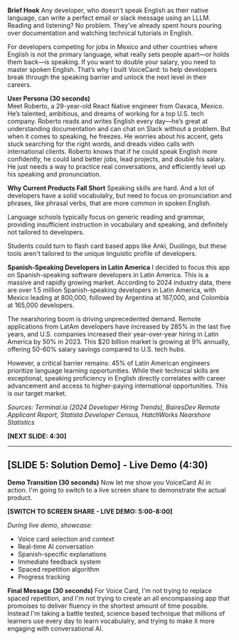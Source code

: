 **Brief Hook** 
Any developer, who doesn't speak English as their native language, can write a perfect email or slack message using an LLLM. Reading and listening? No problem. They've already spent hours pouring over documentation and watching technical tutorials in English.

For developers competing for jobs in Mexico and other countries where English is not the primary language, what really sets people apart—or holds them back—is speaking. If you want to double your salary, you need to master spoken English. That’s why I built VoiceCard: to help developers break through the speaking barrier and unlock the next level in their careers.


**User Persona (30 seconds)**  
Meet Roberto, a 29-year-old React Native engineer from Oaxaca, Mexico. He’s talented, ambitious, and dreams of working for a top U.S. tech company. Roberto reads and writes English every day—he’s great at understanding documentation and can chat on Slack without a problem. But when it comes to speaking, he freezes. He worries about his accent, gets stuck searching for the right words, and dreads video calls with international clients. Roberto knows that if he could speak English more confidently, he could land better jobs, lead projects, and double his salary. He just needs a way to practice real conversations, and efficiently level up his speaking and pronunciation.


**Why Current Products Fall Short**
Speaking skills are hard. And a lot of developers have a solid vocabulalry, but need to focus on pronunciation and phrases, like phrasal verbs, that are more common in spoken English.

Language schools typically focus on generic reading and grammar, providing insufficient instruction in vocabulary and speaking, and definitely not tailored to developers.

Students could turn to flash card based apps like Anki, Duolingo, but these tools aren't tailored to the unique linguistic profile of developers.

**Spanish-Speaking Developers in Latin America**
I decided to focus this app on Spanish-speaking software developers in Latin America. This is a massive and rapidly growing market. According to 2024 industry data, there are over 1.5 million Spanish-speaking developers in Latin America, with Mexico leading at 800,000, followed by Argentina at 167,000, and Colombia at 165,000 developers.

The nearshoring boom is driving unprecedented demand. Remote applications from LatAm developers have increased by 285% in the last five years, and U.S. companies increased their year-over-year hiring in Latin America by 50% in 2023. This $20 billion market is growing at 9% annually, offering 50-60% salary savings compared to U.S. tech hubs.

However, a critical barrier remains: 45% of Latin American engineers prioritize language learning opportunities. While their technical skills are exceptional, speaking proficiency in English directly correlates with career advancement and access to higher-paying international opportunities. This is our target market.

*Sources: Terminal.io (2024 Developer Hiring Trends), BairesDev Remote Applicant Report, Statista Developer Census, HatchWorks Nearshore Statistics*

**[NEXT SLIDE: 4:30]**

---

## [SLIDE 5: Solution Demo] - Live Demo (4:30)

**Demo Transition (30 seconds)**
Now let me show you VoiceCard AI in action. I'm going to switch to a live screen share to demonstrate the actual product.

**[SWITCH TO SCREEN SHARE - LIVE DEMO: 5:00-8:00]**

*During live demo, showcase:*
- Voice card selection and context
- Real-time AI conversation 
- Spanish-specific explanations
- Immediate feedback system
- Spaced repetition algorithm
- Progress tracking


**Final Message (30 seconds)**
For Voice Card, I'm not trying to replace spaced repetition, and I'm not trying to create an all encompassing app that promoises to deliver fluency in the shortest amount of time possible. Instead I'm taking a battle tested, science based technique that millions of learners use every day to learn vocabulalry, and trying to make it more engaging with conversational AI.

